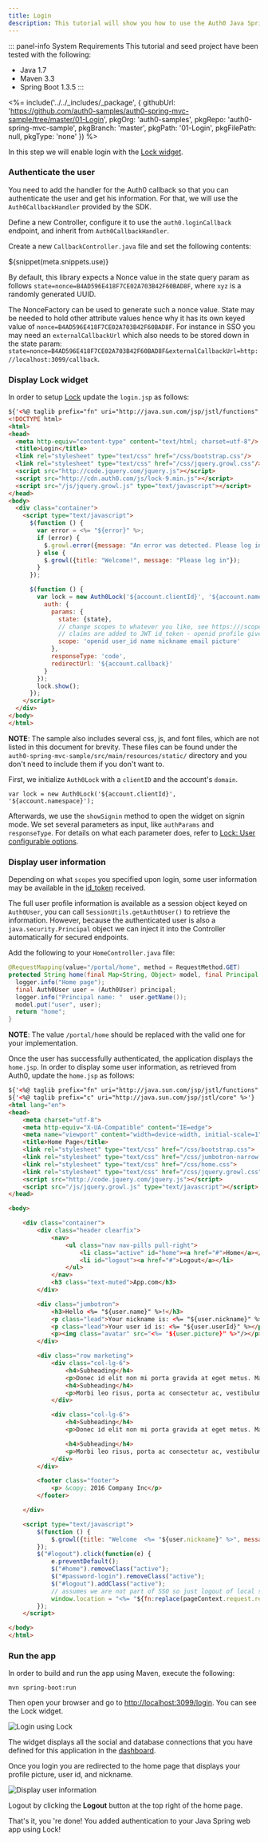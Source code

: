 ```yaml
---
title: Login
description: This tutorial will show you how to use the Auth0 Java Spring MVC SDK to add authentication and authorization to your web app.
---
```


::: panel-info System Requirements
This tutorial and seed project have been tested with the following:

* Java 1.7
* Maven 3.3
* Spring Boot 1.3.5
:::

<%= include('../../_includes/_package', {
githubUrl: 'https://github.com/auth0-samples/auth0-spring-mvc-sample/tree/master/01-Login',
pkgOrg: 'auth0-samples',
pkgRepo: 'auth0-spring-mvc-sample',
pkgBranch: 'master',
pkgPath: '01-Login',
pkgFilePath: null,
pkgType: 'none'
}) %>

In this step we will enable login with the [Lock widget](/libraries/lock). 


### Authenticate the user

You need to add the handler for the Auth0 callback so that you can authenticate the user and get his information. For that, we will use the `Auth0CallbackHandler` provided by the SDK.

Define a new Controller, configure it to use the `auth0.loginCallback` endpoint, and inherit from `Auth0CallbackHandler`.

Create a new `CallbackController.java` file and set the following contents:

${snippet(meta.snippets.use)}

By default, this library expects a Nonce value in the state query param as follows `state=nonce=B4AD596E418F7CE02A703B42F60BAD8F`, where `xyz` is a randomly generated UUID.

The NonceFactory can be used to generate such a nonce value. State may be needed to hold other attribute values hence why it has its own keyed value of `nonce=B4AD596E418F7CE02A703B42F60BAD8F`. For instance in SSO you may need an `externalCallbackUrl` which also needs to be stored down in the state param: `state=nonce=B4AD596E418F7CE02A703B42F60BAD8F&externalCallbackUrl=http://localhost:3099/callback`.


### Display Lock widget

In order to setup [Lock](/libraries/lock) update the `login.jsp` as follows:

```html
${'<%@ taglib prefix="fn" uri="http://java.sun.com/jsp/jstl/functions" %>'}
<!DOCTYPE html>
<html>
<head>
  <meta http-equiv="content-type" content="text/html; charset=utf-8"/>
  <title>Login</title>
  <link rel="stylesheet" type="text/css" href="/css/bootstrap.css"/>
  <link rel="stylesheet" type="text/css" href="/css/jquery.growl.css"/>
  <script src="http://code.jquery.com/jquery.js"></script>
  <script src="http://cdn.auth0.com/js/lock-9.min.js"></script>
  <script src="/js/jquery.growl.js" type="text/javascript"></script>
</head>
<body>
  <div class="container">
    <script type="text/javascript">
      $(function () {
        var error = <%= "${error}" %>;
        if (error) {
          $.growl.error({message: "An error was detected. Please log in"});
        } else {
          $.growl({title: "Welcome!", message: "Please log in"});
        }
      });

      $(function () {
        var lock = new Auth0Lock('${account.clientId}', '${account.namespace}', {
          auth: {
            params: {
              state: {state},
              // change scopes to whatever you like, see https:///scopes
              // claims are added to JWT id_token - openid profile gives everything
              scope: 'openid user_id name nickname email picture'
            },
            responseType: 'code',
            redirectUrl: '${account.callback}'
          }
        });
        lock.show();
      });
    </script>
  </div>
</body>
</html>
```

__NOTE__: The sample also includes several css, js, and font files, which are not listed in this document for brevity. These files can be found under the `auth0-spring-mvc-sample/src/main/resources/static/` directory and you don't need to include them if you don't want to.

First, we initialize `Auth0Lock` with a `clientID` and the account's `domain`.

```
var lock = new Auth0Lock('${account.clientId}', '${account.namespace}');
```

Afterwards, we use the `showSignin` method to open the widget on signin mode. We set several parameters as input, like `authParams` and `responseType`. For details on what each parameter does, refer to [Lock: User configurable options](/libraries/lock/customization).


### Display user information

Depending on what `scopes` you specified upon login, some user information may be available in the [id_token](/tokens#auth0-id_token-jwt-) received.

The full user profile information is available as a session object keyed on `Auth0User`, you can call `SessionUtils.getAuth0User()` to retrieve the information. However, because the authenticated user is also a `java.security.Principal` object we can inject it into the Controller automatically for secured endpoints.

Add the following to your `HomeController.java` file:

```java
@RequestMapping(value="/portal/home", method = RequestMethod.GET)
protected String home(final Map<String, Object> model, final Principal principal) {
  logger.info("Home page");
  final Auth0User user = (Auth0User) principal;
  logger.info("Principal name: "  user.getName());
  model.put("user", user);
  return "home";
}
```

__NOTE__: The value `/portal/home` should be replaced with the valid one for your implementation.

Once the user has successfully authenticated, the application displays the `home.jsp`. In order to display some user information, as retrieved from Auth0, update the `home.jsp` as follows:

```html
${'<%@ taglib prefix="fn" uri="http://java.sun.com/jsp/jstl/functions" %>'}
${'<%@ taglib prefix="c" uri="http://java.sun.com/jsp/jstl/core" %>'}
<html lang="en">
<head>
    <meta charset="utf-8">
    <meta http-equiv="X-UA-Compatible" content="IE=edge">
    <meta name="viewport" content="width=device-width, initial-scale=1">
    <title>Home Page</title>
    <link rel="stylesheet" type="text/css" href="/css/bootstrap.css">
    <link rel="stylesheet" type="text/css" href="/css/jumbotron-narrow.css">
    <link rel="stylesheet" type="text/css" href="/css/home.css">
    <link rel="stylesheet" type="text/css" href="/css/jquery.growl.css"/>
    <script src="http://code.jquery.com/jquery.js"></script>
    <script src="/js/jquery.growl.js" type="text/javascript"></script>
</head>

<body>

    <div class="container">
        <div class="header clearfix">
            <nav>
                <ul class="nav nav-pills pull-right">
                    <li class="active" id="home"><a href="#">Home</a></li>
                    <li id="logout"><a href="#">Logout</a></li>
                </ul>
            </nav>
            <h3 class="text-muted">App.com</h3>
        </div>

        <div class="jumbotron">
            <h3>Hello <%= "${user.name}" %>!</h3>
            <p class="lead">Your nickname is: <%= "${user.nickname}" %></p>
            <p class="lead">Your user id is: <%= "${user.userId}" %></p>
            <p><img class="avatar" src="<%= "${user.picture}" %>"/></p>
        </div>

        <div class="row marketing">
            <div class="col-lg-6">
                <h4>Subheading</h4>
                <p>Donec id elit non mi porta gravida at eget metus. Maecenas faucibus mollis interdum.</p>
                <h4>Subheading</h4>
                <p>Morbi leo risus, porta ac consectetur ac, vestibulum at eros. Cras mattis consectetur purus sit amet fermentum.</p>
            </div>

            <div class="col-lg-6">
                <h4>Subheading</h4>
                <p>Donec id elit non mi porta gravida at eget metus. Maecenas faucibus mollis interdum.</p>

                <h4>Subheading</h4>
                <p>Morbi leo risus, porta ac consectetur ac, vestibulum at eros. Cras mattis consectetur purus sit amet fermentum.</p>
            </div>
        </div>

        <footer class="footer">
            <p> &copy; 2016 Company Inc</p>
        </footer>

    </div>

    <script type="text/javascript">
        $(function () {
            $.growl({title: "Welcome  <%= "${user.nickname}" %>", message: "We hope you enjoy using this site!"});
        });
        $("#logout").click(function(e) {
            e.preventDefault();
            $("#home").removeClass("active");
            $("#password-login").removeClass("active");
            $("#logout").addClass("active");
            // assumes we are not part of SSO so just logout of local session
            window.location = "<%= "${fn:replace(pageContext.request.requestURL, pageContext.request.requestURI, '')}" %>/logout";
        });
    </script>

</body>
</html>
```

### Run the app

In order to build and run the app using Maven, execute the following:

```
mvn spring-boot:run
```

Then open your browser and go to [http://localhost:3099/login](http://localhost:3099/login). You can see the Lock widget.

![Login using Lock](/media/articles/java/login-with-lock.png)

The widget displays all the social and database connections that you have defined for this application in the [dashboard](${uiURL}/#/).

Once you login you are redirected to the home page that displays your profile picture, user id, and nickname.

![Display user information](/media/articles/java/display-user-info.png)

Logout by clicking the **Logout** button at the top right of the home page.

That's it, you 're done! You added authentication to your Java Spring web app using Lock!
